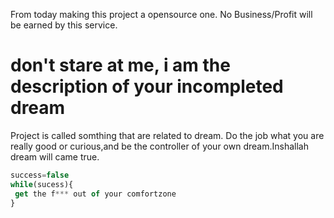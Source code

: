 From today making this project a opensource one. No Business/Profit will be earned by this service.

# don't stare at me, i am the description of your incompleted dream
Project is called somthing that are related to dream. Do the job what you are really good or curious,and be the controller of your own dream.Inshallah dream will came true. 

```typescript
success=false
while(sucess){
 get the f*** out of your comfortzone
}
```
  

